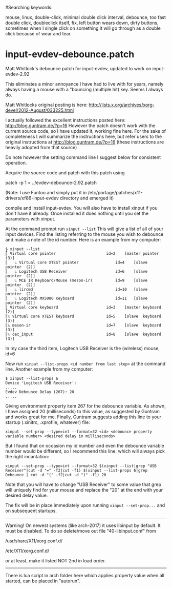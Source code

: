 #Searching keywords:

mouse, linux, double-click, minimal double click interval, debounce, too fast double click, doubleclick itself, fix, left button wears down, dirty buttons, sometimes when I single click on something it will go through as a double click because of wear and tear.

# input-evdev-debounce.patch
Matt Whitlock's debounce patch for input-evdev, updated to work on input-evdev-2.92

This eliminates a minor annoyance I have had to live with for years, namely always having a mouse with a "bouncing (multiple hit) key.  Seems I always do.

Matt Whitlocks original posting is here: http://lists.x.org/archives/xorg-devel/2012-August/033225.html

I actually followed the excellent instructions posted here: http://blog.guntram.de/?p=16
However the patch doesn't work with the current source code, so I have updated it, working fine here.
For the sake of completeness I will summarize the instructions here, but refer users to the original instructions at 
http://blog.guntram.de/?p=16 (these instructions are heavily adopted from that source)

Do note however the setting command line I suggest below for consistent operation.

Acquire the source code and patch with this patch using

  patch -p 1 < ../evdev-debounce-2.92.patch
  
(Note: I use Funtoo and simply put it in /etc/portage/patches/x11-drivers/xf86-input-evdev directory and emerged it)

compile and install input-evdev.  You will also have to install xinput if you don't have it already.
Once installed it does nothing until you set the parameters with xinput.

At the command prompt run ```xinput --list```
This will give a list of all of your input devices.  Find the listing referring to the mouse you wish to debounce
and make a note of the id number.
Here is an example from my computer:

    $ xinput --list
    ⎡ Virtual core pointer                    	id=2	[master pointer  (3)]
    ⎜   ↳ Virtual core XTEST pointer              	id=4	[slave  pointer  (2)]
    ⎜   ↳ Logitech USB Receiver                   	id=6	[slave  pointer  (2)]
    ⎜   ↳ MCE IR Keyboard/Mouse (meson-ir)        	id=9	[slave  pointer  (2)]
    ⎜   ↳ lircmd                                  	id=10	[slave  pointer  (2)]
    ⎜   ↳ Logitech MX5000 Keyboard                	id=11	[slave  pointer  (2)]
    ⎣ Virtual core keyboard                   	id=3	[master keyboard (2)]
    ⎜↳ Virtual core XTEST keyboard             	id=5	[slave  keyboard (3)]
    ⎜↳ meson-ir                                	id=7	[slave  keyboard (3)]
    ⎜↳ cec_input                               	id=8	[slave  keyboard (3)]
        
In my case the third item, Logitech USB Receiver is the (wireless) mouse, id=6

Now run ```xinput --list-props <id number from last step>``` at the command line.  Another example from my computer:

    $ xinput --list-props 6
    Device 'Logitech USB Receiver':
    .....
    Evdev Debounce Delay (267):	20
    .....

Giving environment property item 267 for the debounce variable.  As shown, I have assigned 20 (milliseconds) to this
value, as suggested by Guntram and works great for me.
Finally, Guntram suggests adding this line to your startup (.xinitrc, .xprofile, whatever) file:

    xinput --set-prop --type=int --format=32 <id> <debounce property variable number> <desired delay in milliseconds>

But I found that on occasion my id number and even the debounce variable number would be different, so I recommend
this line, which will always pick the right incantation:

    xinput --set-prop --type=int --format=32 $(xinput --list|grep "USB Receiver"|cut -d "=" -f2|cut -f1) $(xinput --list-props 6|grep Debounce | cut -d "(" -f2|cut -d ")" -f1) 20

Note that you will have to change "USB Receiver" to some value that grep will uniquely find for your mouse and replace the "20" at the end with your desired delay value.

The fix will be in place immediately upon running ```xinput --set-prop...``` and on subsequent startups.

-----------------------------------------------------------------------------------------------------------------
Warning! On newest systems (like arch-2017) it uses libinput by default. It must be disabled. To do so delete/move out file
"40-libinput.conf" from

/usr/share/X11/xorg.conf.d/

/etc/X11/xorg.conf.d/

or at least, make it listed NOT 2nd in load order.

----------------------------------------------------------------
There is lua script in arch folder here which applies property value when all started, can be placed in "autorun".

